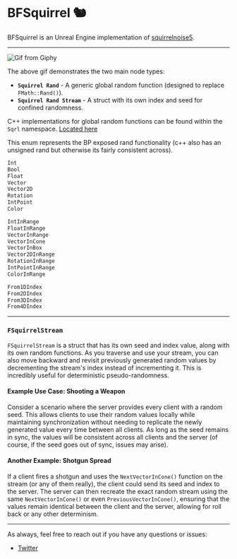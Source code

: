 # BFSquirrel 🐿️

BFSquirrel is an Unreal Engine implementation of [squirrelnoise5](http://eiserloh.net/noise/SquirrelNoise5.hpp).

---

![Gif from Giphy](https://media.giphy.com/media/5UhoI8LK40iOppq8sR/giphy.gif)

The above gif demonstrates the two main node types:

- **`Squirrel Rand`** - A generic global random function (designed to replace `FMath::Rand()`).
- **`Squirrel Rand Stream`** - A struct with its own index and seed for confined randomness.

C++ implementations for global random functions can be found within the `Sqrl` namespace. [Located here](https://github.com/itsBaffled/BFSquirrel/blob/main/BFSquirrel/Source/BFSquirrel/Squirrel/squirrelnoise5.h#L31)

This enum represents the BP exposed rand functionality (c++ also has an unsigned rand but otherwise its fairly consistent across).
```cpp
Int
Bool
Float
Vector
Vector2D
Rotation
IntPoint
Color

IntInRange
FloatInRange
VectorInRange
VectorInCone
VectorInBox
Vector2DInRange
RotationInRange
IntPointInRange
ColorInRange

From1DIndex
From2DIndex
From3DIndex
From4DIndex
```

---

### `FSquirrelStream`

`FSquirrelStream` is a struct that has its own seed and index value, along with its own random functions. As you traverse and use your stream, you can also move backward and revisit previously generated random values by decrementing the stream's index instead of incrementing it. This is incredibly useful for deterministic pseudo-randomness.

#### Example Use Case: Shooting a Weapon

Consider a scenario where the server provides every client with a random seed. This allows clients to use their random values locally while maintaining synchronization without needing to replicate the newly generated value every time between all clients. As long as the seed remains in sync, the values will be consistent across all clients and the server (of course, if the seed goes out of sync, issues may arise).

#### Another Example: Shotgun Spread

If a client fires a shotgun and uses the `NextVectorInCone()` function on the stream (or any of them really), the client could send its seed and index to the server. The server can then recreate the exact random stream using the same `NextVectorInCone()` or even `PreviousVectorInCone()`, ensuring that the values remain identical between the client and the server, allowing for roll back or any other determinism.

---

As always, feel free to reach out if you have any questions or issues:
- [Twitter](https://twitter.com/itsBaffled)

